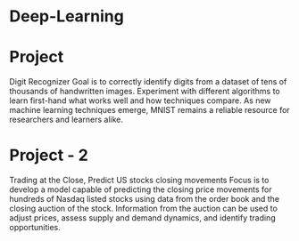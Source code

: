 # Deep-Learning

# Project
Digit Recognizer
Goal is to correctly identify digits from a dataset of tens of thousands of handwritten images. Experiment with different algorithms to learn first-hand what works well and how techniques compare. As new machine learning techniques emerge, MNIST remains a reliable resource for researchers and learners alike.

# Project - 2

Trading at the Close, Predict US stocks closing movements
Focus is to develop a model capable of predicting the closing price movements for hundreds of Nasdaq listed stocks using data from the order book and the closing auction of the stock. Information from the auction can be used to adjust prices, assess supply and demand dynamics, and identify trading opportunities.
